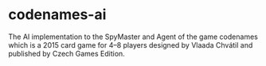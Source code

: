 # codenames-ai
The AI implementation to the SpyMaster and Agent of the game codenames which is a 2015 card game for 4–8 players designed by Vlaada Chvátil and published by Czech Games Edition.
